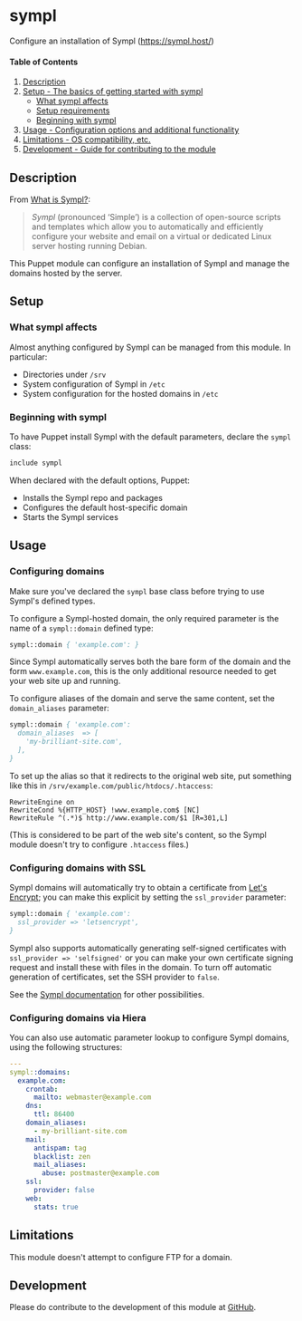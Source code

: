 sympl
========================================================================

Configure an installation of Sympl (https://sympl.host/)

#### Table of Contents

1. [Description](#description)
2. [Setup - The basics of getting started with sympl](#setup)
    * [What sympl affects](#what-sympl-affects)
    * [Setup requirements](#setup-requirements)
    * [Beginning with sympl](#beginning-with-sympl)
3. [Usage - Configuration options and additional functionality](#usage)
4. [Limitations - OS compatibility, etc.](#limitations)
5. [Development - Guide for contributing to the module](#development)

Description
------------------------------------------------------------------------

From [What is Sympl?](https://sympl.host/what-is-sympl/):

> _Sympl_ (pronounced ‘Simple’) is a collection of open-source scripts
> and templates which allow you to automatically and efficiently
> configure your website and email on a virtual or dedicated Linux
> server hosting running Debian.

This Puppet module can configure an installation of Sympl and manage the
domains hosted by the server.

Setup
------------------------------------------------------------------------

### What sympl affects

Almost anything configured by Sympl can be managed from this module. In
particular:

- Directories under `/srv`
- System configuration of Sympl in `/etc`
- System configuration for the hosted domains in `/etc`

### Beginning with sympl

To have Puppet install Sympl with the default parameters, declare the
`sympl` class:

```pp
include sympl
```

When declared with the default options, Puppet:

- Installs the Sympl repo and packages
- Configures the default host-specific domain
- Starts the Sympl services

Usage
------------------------------------------------------------------------

### Configuring domains

Make sure you've declared the `sympl` base class before trying to use
Sympl's defined types.

To configure a Sympl-hosted domain, the only required parameter is the
name of a `sympl::domain` defined type:

```pp
sympl::domain { 'example.com': }
```

Since Sympl automatically serves both the bare form of the domain and
the form `www.example.com`, this is the only additional resource needed
to get your web site up and running.

To configure aliases of the domain and serve the same content, set the
`domain_aliases` parameter:

```pp
sympl::domain { 'example.com':
  domain_aliases  => [
    'my-brilliant-site.com',
  ],
}
```

To set up the alias so that it redirects to the original web site, put
something like this in `/srv/example.com/public/htdocs/.htaccess`:

```
RewriteEngine on
RewriteCond %{HTTP_HOST} !www.example.com$ [NC]
RewriteRule ^(.*)$ http://www.example.com/$1 [R=301,L]
```

(This is considered to be part of the web site's content, so the Sympl
module doesn't try to configure `.htaccess` files.)

### Configuring domains with SSL

Sympl domains will automatically try to obtain a certificate from
[Let's Encrypt](https://letsencrypt.org/); you can make this explicit by
setting the `ssl_provider` parameter:

```pp
sympl::domain { 'example.com':
  ssl_provider => 'letsencrypt',
}
```

Sympl also supports automatically generating self-signed certificates
with `ssl_provider => 'selfsigned'` or you can make your own certificate
signing request and install these with files in the domain. To turn off
automatic generation of certificates, set the SSH provider to `false`.

See the [Sympl documentation](https://wiki.sympl.host/view/Sympl) for
other possibilities.

### Configuring domains via Hiera

You can also use automatic parameter lookup to configure Sympl domains,
using the following structures:

```yaml
---
sympl::domains:
  example.com:
    crontab:
      mailto: webmaster@example.com
    dns:
      ttl: 86400
    domain_aliases:
      - my-brilliant-site.com
    mail:
      antispam: tag
      blacklist: zen
      mail_aliases:
        abuse: postmaster@example.com
    ssl:
      provider: false
    web:
      stats: true
```

Limitations
------------------------------------------------------------------------

This module doesn't attempt to configure FTP for a domain.

Development
------------------------------------------------------------------------

Please do contribute to the development of this module at
[GitHub](https://github.com/iainhallam/puppet-sympl).
